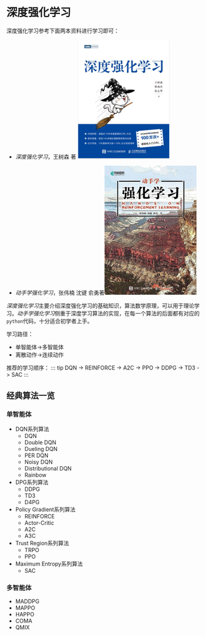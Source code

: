# 深度强化学习

深度强化学习参考下面两本资料进行学习即可：

- *深度强化学习*，王树森 著 <img src="../image/book_drl.png" alt="深度强化学习" style="width:50%;" />

- *动手学强化学习*，张伟楠 沈键 俞勇著<img src="../image/book_code_drl.png" alt="动手学强化学习" style="width:50%;" />

*深度强化学习*主要介绍深度强化学习的基础知识，算法数学原理，可以用于理论学习。*动手学强化学习*侧重于深度学习算法的实现，在每一个算法的后面都有对应的`python`代码，十分适合初学者上手。

学习路径：

- 单智能体->多智能体
- 离散动作->连续动作

推荐的学习顺序：
::: tip
 DQN -> REINFORCE -> A2C -> PPO -> DDPG -> TD3 -> SAC
:::

## 经典算法一览

### 单智能体

- DQN系列算法
  - DQN
  - Double DQN
  - Dueling DQN
  - PER DQN
  - Noisy DQN
  - Distributional DQN
  - Rainbow
- DPG系列算法
  - DDPG
  - TD3
  - D4PG
- Policy Gradient系列算法
  - REINFORCE
  - Actor-Critic
  - A2C
  - A3C
- Trust Region系列算法
  - TRPO
  - PPO
- Maximum Entropy系列算法
  - SAC

### 多智能体

- MADDPG
- MAPPO
- HAPPO
- COMA
- QMIX